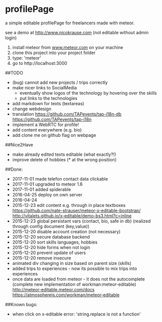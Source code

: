 # profilePage
a simple editable profilePage for freelancers made with meteor. 

see a demo at http://www.nicokrause.com (not editable without admin login)

1. install meteor from www.meteor.com on your machine
2. clone this project into your project folder
3. type: 'meteor'
4. go to http://localhost:3000


##TODO
- (bug) cannot add new projects / trips correctly
- make nicer links to SocialMedia 
	- eventually show logos of the technology by hovering over the skills
	- put links to the technologies
- add markdown for texts (textareas)
- change webdesign
- translation 
	https://github.com/TAPevents/tap-i18n-db
	https://github.com/TAPevents/tap-i18n
- implement a WebRTC for profile!
- add content everywhere (e.g. bio)
- add clone me on github flag on webpage


##Nice2Have
- make already edited texts editable (what exactly?!)
- improve delete of hobbies (* at the wrong position)


##Done:
- 2017-11-01 made telefon contact data clickable 
- 2017-11-01 upgraded to meteor 1.6
- 2017-11-01 added spiderable
- 2016-04-25 deploy on own server
- 2016-04-24  
- 2015-12-23 edit content e.g.  through in place textboxes
				https://github.com/nate-strauser/meteor-x-editable-bootstrap/
				http://vitalets.github.io/x-editable/demo-bs3.html?c=inline
- 2015-12-23 global persistant vars (contact, bio, safe in db) (realized through config document (key,value))
- 2015-12-20 disable account creation (not necessary)
- 2015-12-20 secure database backend
- 2015-12-20 sort skills languages, hobbies
- 2015-12-20 hide forms when not login
- 2015-12-20 prevent update of users
- 2015-12-20 remove insecure
- animated div changing in size based on parent size (skills)
- added trips to experiences - now its possible to mix trips into experiences 
- once data are loaded from meteor - it does not the autocomplete (complete new implementation of workman:meteor-editable)	
	http://meteor-editable.meteor.com/docs
	https://atmospherejs.com/workman/meteor-editable

##Known bugs:
- when click on x-editable error:  'string.replace is not a function'	






